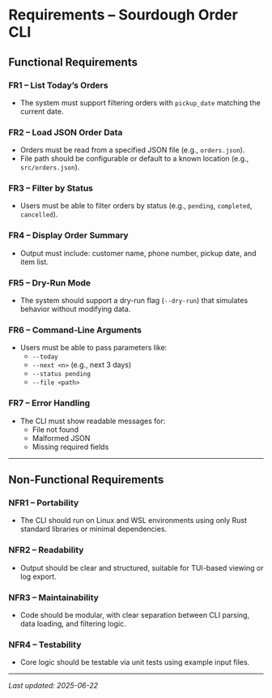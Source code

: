 # Requirements – Sourdough Order CLI

## Functional Requirements

### FR1 – List Today’s Orders
- The system must support filtering orders with `pickup_date` matching the current date.

### FR2 – Load JSON Order Data
- Orders must be read from a specified JSON file (e.g., `orders.json`).
- File path should be configurable or default to a known location (e.g., `src/orders.json`).

### FR3 – Filter by Status
- Users must be able to filter orders by status (e.g., `pending`, `completed`, `cancelled`).

### FR4 – Display Order Summary
- Output must include: customer name, phone number, pickup date, and item list.

### FR5 – Dry-Run Mode
- The system should support a dry-run flag (`--dry-run`) that simulates behavior without modifying data.

### FR6 – Command-Line Arguments
- Users must be able to pass parameters like:
  - `--today`
  - `--next <n>` (e.g., next 3 days)
  - `--status pending`
  - `--file <path>`

### FR7 – Error Handling
- The CLI must show readable messages for:
  - File not found
  - Malformed JSON
  - Missing required fields

---

## Non-Functional Requirements

### NFR1 – Portability
- The CLI should run on Linux and WSL environments using only Rust standard libraries or minimal dependencies.

### NFR2 – Readability
- Output should be clear and structured, suitable for TUI-based viewing or log export.

### NFR3 – Maintainability
- Code should be modular, with clear separation between CLI parsing, data loading, and filtering logic.

### NFR4 – Testability
- Core logic should be testable via unit tests using example input files.

---

*Last updated: 2025-06-22*

